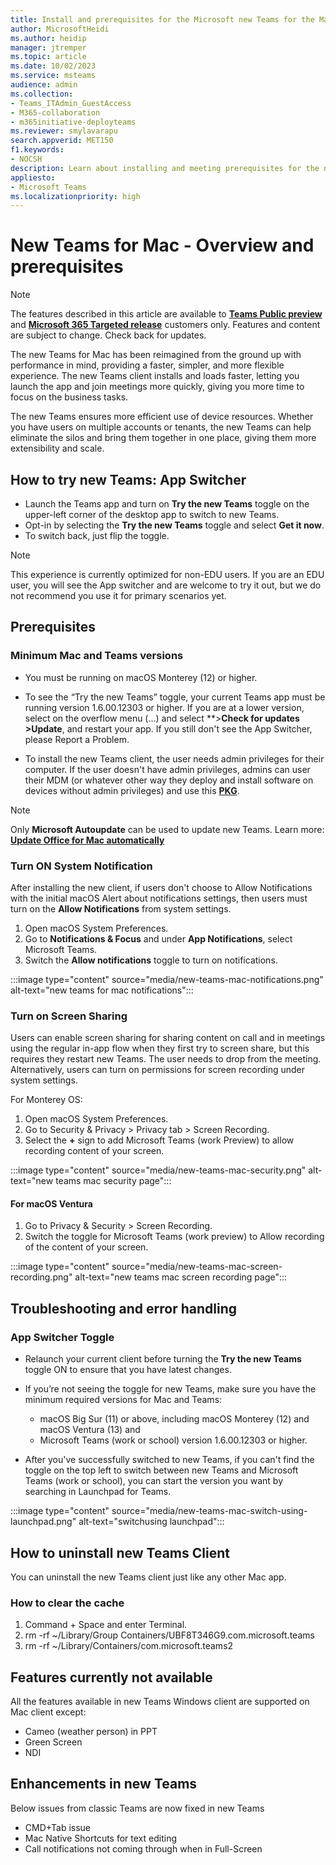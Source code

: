 ```yaml
---
title: Install and prerequisites for the Microsoft new Teams for the Mac
author: MicrosoftHeidi
ms.author: heidip
manager: jtremper
ms.topic: article
ms.date: 10/02/2023
ms.service: msteams
audience: admin
ms.collection: 
- Teams_ITAdmin_GuestAccess
- M365-collaboration
- m365initiative-deployteams
ms.reviewer: smylavarapu
search.appverid: MET150
f1.keywords:
- NOCSH
description: Learn about installing and meeting prerequisites for the new Microsoft Teams desktop client for the Mac
appliesto: 
- Microsoft Teams
ms.localizationpriority: high
---
```

# New Teams for Mac - Overview and prerequisites

>[!Note]
> The features described in this article are available to [**Teams Public preview**](/microsoftteams/public-preview-doc-updates) and [**Microsoft 365 Targeted release**](/microsoft-365/admin/manage/release-options-in-office-365?view=o365-worldwide#targeted-release) customers only. Features and content are subject to change. Check back for updates.

The new Teams for Mac has been reimagined from the ground up with performance in mind, providing a faster, simpler, and more flexible experience. The new Teams client installs and loads faster, letting you launch the app and join meetings more quickly, giving you more time to focus on the business tasks.

The new Teams ensures more efficient use of device resources. Whether you have users on multiple accounts or tenants, the new Teams can help eliminate the silos and bring them together in one place, giving them more extensibility and scale.

## How to try new Teams: App Switcher

- Launch the Teams app and turn on **Try the new Teams** toggle on the upper-left corner of the desktop app to switch to new Teams.
- Opt-in by selecting the **Try the new Teams** toggle and select **Get it now**.
- To switch back, just flip the toggle.

>[!Note]
>This experience is currently optimized for non-EDU users. If you are an EDU user, you will see the App switcher and are welcome to try it out, but we do not recommend you use it for primary scenarios yet.

## Prerequisites

### Minimum Mac and Teams versions

- You must be running on macOS Monterey (12) or higher.

- To see the “Try the new Teams” toggle, your current Teams app must be running version 1.6.00.12303 or higher. If you are at a lower version, select on the overflow menu (…) and select **>**Check for updates >Update**, and restart your app. If you still don't see the App Switcher, please Report a Problem.  

- To install the new Teams client, the user needs admin privileges for their computer. If the user doesn't have admin privileges, admins can user their MDM (or whatever other way they deploy and install software on devices without admin privileges) and use this [**PKG**](https://statics.teams.cdn.office.net/production-osx/enterprise/webview2/lkg/MicrosoftTeams.pkg).  

>[!Note]
> Only **Microsoft Autoupdate** can be used to update new Teams.
>Learn more: [**Update Office for Mac automatically**](https://support.microsoft.com/office/update-office-for-mac-automatically-bfd1e497-c24d-4754-92ab-910a4074d7c1)

### Turn ON System Notification

After installing the new client, if users don't choose to Allow Notifications with the initial macOS Alert about notifications settings, then users must turn on the **Allow Notifications** from system settings.

1. Open macOS System Preferences.
2. Go to **Notifications & Focus** and under **App Notifications**, select Microsoft Teams.
3. Switch the **Allow notifications** toggle to turn on notifications.

:::image type="content" source="media/new-teams-mac-notifications.png" alt-text="new teams for mac notifications":::

### Turn on Screen Sharing

Users can enable screen sharing for sharing content on call and in meetings using the regular in-app flow when they first try to screen share, but this requires they restart new Teams. The user needs to drop from the meeting. Alternatively, users can turn on permissions for screen recording under system settings.

For Monterey OS:

1. Open macOS System Preferences.
2. Go to Security & Privacy > Privacy tab > Screen Recording.
3. Select the **+** sign to add Microsoft Teams (work Preview) to allow recording content of your screen.

 :::image type="content" source="media/new-teams-mac-security.png" alt-text="new teams mac security page":::

#### For macOS Ventura

1. Go to Privacy & Security > Screen Recording.  
2. Switch the toggle for Microsoft Teams (work preview) to Allow recording of the content of your screen.

:::image type="content" source="media/new-teams-mac-screen-recording.png" alt-text="new teams mac screen recording page":::

## Troubleshooting and error handling

### App Switcher Toggle

- Relaunch your current client before turning the **Try the new Teams** toggle ON to ensure that you have latest changes.

- If you’re not seeing the toggle for new Teams, make sure you have the minimum required versions for Mac and Teams:

  - macOS Big Sur (11) or above, including macOS Monterey (12) and macOS Ventura (13) and
  - Microsoft Teams (work or school) version 1.6.00.12303 or higher.

- After you've successfully switched to new Teams, if you can't find the toggle on the top left to switch between new Teams and Microsoft Teams (work or school), you can start the version you want by searching in Launchpad for Teams.

:::image type="content" source="media/new-teams-mac-switch-using-launchpad.png" alt-text="switchusing launchpad":::

## How to uninstall new Teams Client

You can uninstall the new Teams client just like any other Mac app.

### How to clear the cache

1. Command + Space and enter Terminal.
2. rm -rf ~/Library/Group Containers/UBF8T346G9.com.microsoft.teams
3. rm -rf ~/Library/Containers/com.microsoft.teams2

## Features currently not available

All the features available in new Teams Windows client are supported on Mac client except:

- Cameo (weather person) in PPT
- Green Screen
- NDI

## Enhancements in new Teams

Below issues from classic Teams are now fixed in new Teams

- CMD+Tab issue
- Mac Native Shortcuts for text editing
- Call notifications not coming through when in Full-Screen
